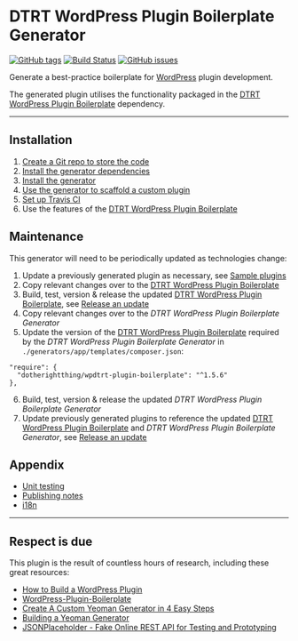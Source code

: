 # DTRT WordPress Plugin Boilerplate Generator

[![GitHub tags](https://img.shields.io/github/tag/dotherightthing/generator-wpdtrt-plugin-boilerplate.svg)](https://github.com/dotherightthing/generator-wpdtrt-plugin-boilerplate/tags) [![Build Status](https://travis-ci.org/dotherightthing/generator-wpdtrt-plugin-boilerplate.svg?branch=master)](https://travis-ci.org/dotherightthing/generator-wpdtrt-plugin-boilerplate) [![GitHub issues](https://img.shields.io/github/issues/dotherightthing/generator-wpdtrt-plugin-boilerplate.svg)](https://github.com/dotherightthing/generator-wpdtrt-plugin-boilerplate/issues)

Generate a best-practice boilerplate for [WordPress](https://wordpress.org/) plugin development.

The generated plugin utilises the functionality packaged in the [DTRT WordPress Plugin Boilerplate](https://github.com/dotherightthing/wpdtrt-plugin-boilerplate) dependency.

***

## Installation

1. [Create a Git repo to store the code](https://github.com/dotherightthing/generator-wpdtrt-plugin-boilerplate/wiki/Create-a-Git-repo-to-store-the-code)
2. [Install the generator dependencies](https://github.com/dotherightthing/generator-wpdtrt-plugin-boilerplate/wiki/Install-the-generator-dependencies)
3. [Install the generator](https://github.com/dotherightthing/generator-wpdtrt-plugin-boilerplate/wiki/Install-the-generator)
4. [Use the generator to scaffold a custom plugin](https://github.com/dotherightthing/generator-wpdtrt-plugin-boilerplate/wiki/Use-the-generator-to-scaffold-a-custom-plugin)
5. [Set up Travis CI](https://github.com/dotherightthing/generator-wpdtrt-plugin-boilerplate/wiki/Set-up-Travis-CI)
6. Use the features of the [DTRT WordPress Plugin Boilerplate](https://github.com/dotherightthing/wpdtrt-plugin-boilerplate)

## Maintenance

This generator will need to be periodically updated as technologies change:

1. Update a previously generated plugin as necessary, see [Sample plugins](https://github.com/dotherightthing/wpdtrt-plugin-boilerplate/wiki/Appendix:-Sample-plugins)
2. Copy relevant changes over to the [DTRT WordPress Plugin Boilerplate](https://github.com/dotherightthing/wpdtrt-plugin-boilerplate)
3. Build, test, version & release the updated [DTRT WordPress Plugin Boilerplate](https://github.com/dotherightthing/wpdtrt-plugin-boilerplate), see [Release an update](https://github.com/dotherightthing/wpdtrt-plugin-boilerplate/wiki/Workflows#release-an-update)
4. Copy relevant changes over to the *DTRT WordPress Plugin Boilerplate Generator*
5. Update the version of the [DTRT WordPress Plugin Boilerplate](https://github.com/dotherightthing/wpdtrt-plugin-boilerplate) required by the *DTRT WordPress Plugin Boilerplate Generator* in `./generators/app/templates/composer.json`:
  ```
  "require": {
    "dotherightthing/wpdtrt-plugin-boilerplate": "^1.5.6"
  },  
  ```
6. Build, test, version & release the updated *DTRT WordPress Plugin Boilerplate Generator*
7. Update previously generated plugins to reference the updated [DTRT WordPress Plugin Boilerplate](https://github.com/dotherightthing/wpdtrt-plugin-boilerplate) and *DTRT WordPress Plugin Boilerplate Generator*, see [Release an update](https://github.com/dotherightthing/wpdtrt-plugin-boilerplate/wiki/Workflows#release-an-update)

## Appendix

* [Unit testing](https://github.com/dotherightthing/generator-wpdtrt-plugin-boilerplate/wiki/Appendix:-Unit-testing)
* [Publishing notes](https://github.com/dotherightthing/generator-wpdtrt-plugin-boilerplate/wiki/Appendix:-Publishing-notes)
* [i18n](https://github.com/dotherightthing/generator-wpdtrt-plugin-boilerplate/wiki/Appendix:-i18n)

---

## Respect is due

This plugin is the result of countless hours of research, including these great resources:

* [How to Build a WordPress Plugin](https://teamtreehouse.com/library/how-to-build-a-wordpress-plugin)
* [WordPress-Plugin-Boilerplate](https://github.com/DevinVinson/WordPress-Plugin-Boilerplate/)
* [Create A Custom Yeoman Generator in 4 Easy Steps](https://scotch.io/tutorials/create-a-custom-yeoman-generator-in-4-easy-steps)
* [Building a Yeoman Generator](https://webcake.co/building-a-yeoman-generator/)
* [JSONPlaceholder - Fake Online REST API for Testing and Prototyping](http://jsonplaceholder.typicode.com/)
